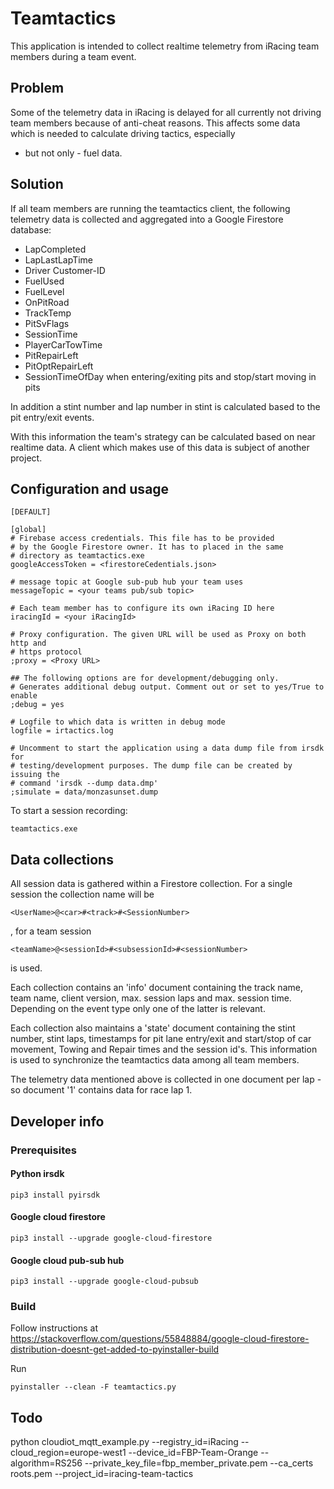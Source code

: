 # Teamtactics

This application is intended to collect realtime telemetry from iRacing team
members during a team event.

## Problem

Some of the telemetry data in iRacing is delayed for all currently not driving
team members because of anti-cheat reasons.
This affects some data which is needed to calculate driving tactics, especially
- but not only - fuel data.

## Solution

If all team members are running the teamtactics client, the following telemetry
data is collected and aggregated into a Google Firestore database:

* LapCompleted
* LapLastLapTime
* Driver Customer-ID
* FuelUsed
* FuelLevel
* OnPitRoad
* TrackTemp
* PitSvFlags
* SessionTime
* PlayerCarTowTime
* PitRepairLeft
* PitOptRepairLeft
* SessionTimeOfDay when entering/exiting pits and stop/start moving in pits

In addition a stint number and lap number in stint is calculated based to the
pit entry/exit events.

With this information the team's strategy can be calculated based on near realtime data.
A client which makes use of this data is subject of another project.

## Configuration and usage

	[DEFAULT]
	
	[global]
	# Firebase access credentials. This file has to be provided
	# by the Google Firestore owner. It has to placed in the same
	# directory as teamtactics.exe
	googleAccessToken = <firestoreCedentials.json>

	# message topic at Google sub-pub hub your team uses
	messageTopic = <your teams pub/sub topic>

	# Each team member has to configure its own iRacing ID here
	iracingId = <your iRacingId>
	
	# Proxy configuration. The given URL will be used as Proxy on both http and 
	# https protocol
	;proxy = <Proxy URL>

	## The following options are for development/debugging only. 
	# Generates additional debug output. Comment out or set to yes/True to enable
	;debug = yes

	# Logfile to which data is written in debug mode 
	logfile = irtactics.log

	# Uncomment to start the application using a data dump file from irsdk for 
	# testing/development purposes. The dump file can be created by issuing the 
	# command 'irsdk --dump data.dmp'
	;simulate = data/monzasunset.dump

To start a session recording:

	teamtactics.exe
	
## Data collections

All session data is gathered within a Firestore collection. For a single session the
collection name will be

	<UserName>@<car>#<track>#<SessionNumber>
	
, for a team session

	<teamName>@<sessionId>#<subsessionId>#<sessionNumber>
	
is used.

Each collection contains an 'info' document containing the track name, team name,
client version, max. session laps and max. session time. Depending on the event 
type only one of the latter is relevant.

Each collection also maintains a 'state' document containing the stint number,
stint laps, timestamps for pit lane entry/exit and start/stop of car movement,
Towing and Repair times and the session id's. This information is used to 
synchronize the teamtactics data among all team members.

The telemetry data mentioned above is collected in one document per lap - so document
'1' contains data for race lap 1.


## Developer info
### Prerequisites
#### Python irsdk

	pip3 install pyirsdk

#### Google cloud firestore

	pip3 install --upgrade google-cloud-firestore

#### Google cloud pub-sub hub

	pip3 install --upgrade google-cloud-pubsub

### Build



Follow instructions at 
https://stackoverflow.com/questions/55848884/google-cloud-firestore-distribution-doesnt-get-added-to-pyinstaller-build

Run

    pyinstaller --clean -F teamtactics.py

## Todo
python cloudiot_mqtt_example.py --registry_id=iRacing --cloud_region=europe-west1 --device_id=FBP-Team-Orange --algorithm=RS256 --private_key_file=fbp_member_private.pem --ca_certs roots.pem --project_id=iracing-team-tactics
